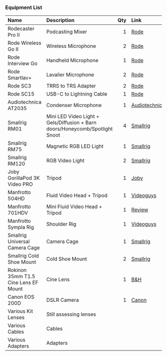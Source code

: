 ### Equipment List

| Name | Description | Qty | Link
|:---- |:----------- | ---:|:----
| Rodecaster Pro II | Podcasting Mixer | 1 | [Rode](https://rode.com/en/interfaces-and-mixers/rodecaster-series/rodecaster-pro-ii)
| Rode Wireless Go II | Wireless Microphone | 2 | [Rode](https://rode.com/wireless/wirelessgoii)
| Rode Interview Go | Handheld Microphone | 1 | [Rode](https://rode.com/accessories/interviewgo)
| Rode Smartlav+ | Lavalier Microphone | 2 | [Rode](https://rode.com/microphones/smartlav-plus)
| Rode SC3 | TRRS to TRS Adapter | 2 | [Rode](https://rode.com/accessories/sc3)
| Rode SC15 | USB-C to Lightning Cable | 1 | [Rode](https://rode.com/accessories/sc15)
| Audiotechnica AT2035 | Condenser Microphone | 1 | [Audiotechnica](https://www.audio-technica.com/en-au/at2035)
| Smallrig RM01 | Mini LED Video Light + Gels/Diffusion + Barn doors/Honeycomb/Spotlight Snoot | 4 | [Smallrig](https://www.smallrig.com/smallrig-rm01-led-video-light-kit-3469.html)
| Smallrig RM75 | Magnetic RGB LED Light | 1 | [Smallrig](https://www.smallrig.com/smallrig-rm75-magnetic-smart-led-light-3290.html)
| Smallrig RM120 | RGB Video Light | 2 | [Smallrig](https://www.smallrig.com/SmallRig-RM120-Long-Battery-Life-RGB-Video-Light-3808.html)
| Joby GorillaPod 3K Video PRO | Tripod | 1 | [Joby](https://joby.com/global/gorillapod-3k-video-pro-jb01562-bww/)
| Manfrotto 504HD | Fluid Video Head + Tripod | 1 | [Videoguys](https://www.videoguys.com.au/Shop/p/20886/manfrotto-504hd-head-with-546b-2-stage-aluminium-tripod-system-504hd546bk.html)
| Manfrotto 701HDV | Mini Fluid Video Head + Tripod | 1 | [Review](https://www.thephoblographer.com/2011/08/08/review-manfrotto-701hdv/)
| Manfrotto Sympla Rig| Shoulder Rig | 1 | [Videoguys](https://www.videoguys.com.au/Shop/p/25740/manfrotto-sympla-shoulder-support-system-mva511wk.html)
| Smallrig Universal Camera Cage | Camera Cage | 1 | [Smallrig](https://smallrig.com/smallrig-versaframe-cage-1584.html)
| Smallrig Cold Shoe Mount | Cold Shoe Mount | 2 | [Smallrig](https://smallrig.com/smallrig-cold-shoe-mount-1960.html)
| Rokinon 35mm T1.5 Cine Lens EF Mount | Cine Lens | 1 | [B&H](https://rokinon.com/products/35mm-t1-5-full-frame-wide-angle-cine-ds)
| Canon EOS 200D | DSLR Camera | 1 | [Canon](https://www.canon.com.au/cameras/eos-200d/support)
| Various Kit Lenses | Still assessing lenses |  |
| Various Cables | Cables |  | 
| Various Adapters | Adapters |  |
